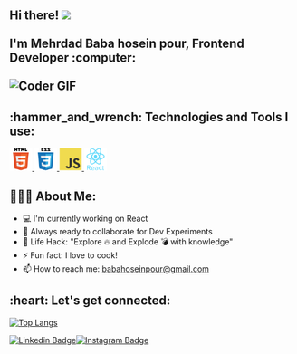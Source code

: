 <h2 align="left">
 <abc>
  <br>Hi there! <img src="https://user-images.githubusercontent.com/42378118/110234147-e3259600-7f4e-11eb-95be-0c4047144dea.gif" width="30"><br>
  <br> I'm Mehrdad Baba hosein pour, Frontend Developer :computer:<br>
  <br>
    <img src="https://media.giphy.com/media/SWoSkN6DxTszqIKEqv/giphy.gif" alt="Coder GIF" width="500">
 </abc>
</h2> 
<h2 align="left">:hammer_and_wrench: Technologies and Tools I use:</h2>
<p align="left">
    <a href="https://www.w3.org/html/" target="_blank"> <img src="https://raw.githubusercontent.com/devicons/devicon/master/icons/html5/html5-original-wordmark.svg" alt="html5" width="40" height="40"/> </a>
    <a href="https://www.w3schools.com/css/" target="_blank"> <img src="https://raw.githubusercontent.com/devicons/devicon/master/icons/css3/css3-original-wordmark.svg" alt="css3" width="40" height="40"/> </a>
    <a href="https://developer.mozilla.org/en-US/docs/Web/JavaScript" target="_blank"> <img src="https://raw.githubusercontent.com/devicons/devicon/master/icons/javascript/javascript-original.svg" alt="javascript" width="40" height="40"/> </a>
<a href="https://reactjs.org/" target="_blank"> <img src="https://raw.githubusercontent.com/devicons/devicon/master/icons/react/react-original-wordmark.svg" alt="react" width="40" height="40"/> </a>

      
<h2 align="left">👨🏻‍💻 About Me:</h2>

- :computer: I'm currently working on React
- :rocket: Always ready to collaborate for Dev Experiments
- :dart: Life Hack: "Explore :fire: and Explode :bomb: with knowledge" 
- :zap: Fun fact: I love to cook!<br>
- 📫 How to reach me: babahoseinpour@gmail.com

<h2 align="left">:heart: Let's get connected:</h2>

[![Top Langs](https://github-readme-stats.vercel.app/api/top-langs/?username=mehrdadBHP1997)](https://github.com/anuraghazra/github-readme-stats)

[![Linkedin Badge](https://img.shields.io/badge/-mehrdadbhp-blue?style=flat-square&logo=Linkedin&logoColor=white&link=https://www.linkedin.com/feed/)](https://www.linkedin.com/feed/)[![Instagram Badge](https://img.shields.io/badge/-@mehrdadbhp-D7008A?style=flat-square&labelColor=D7008A&logo=Instagram&logoColor=white&link=https://www.instagram.com/mehrdadbhp/)](https://www.instagram.com/mehrdadbhp/)


